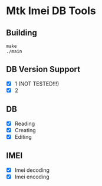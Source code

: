 # Mtk Imei DB Tools

## Building
```shell
make
./main
```

## DB Version Support
- [x] 1 (NOT TESTED!!!)
- [x] 2 

## DB
- [x] Reading
- [x] Creating
- [x] Editing

## IMEI
- [x] Imei decoding
- [x] Imei encoding